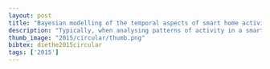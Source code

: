 ```yaml
---
layout: post
title: "Bayesian modelling of the temporal aspects of smart home activity with circular statistics"
description: "Typically, when analysing patterns of activity in a smart home environment, the daily patterns of activity are either ignored completely or summarised into a high-level hour-of-day feature that is then combined with sensor activities. However, when summarising the temporal nature of an activity into a coarse feature such as this, not only is information lost after discretisation, but also the strength of the periodicity of the action is ignored. We propose to model the temporal nature of activities using circular statistics, and in particular by performing Bayesian inference with Wrapped Normal (WN) and WN Mixture (WNM) models. We firstly demonstrate the accuracy of inference on toy data using both Gibbs sampling and Expectation Propagation (EP), and then show the results of the inference on publicly available smart-home data. Such models can be useful for analysis or prediction in their own right, or can be readily combined with larger models incorporating multiple modalities of sensor activity."
thumb_image: "2015/circular/thumb.png"
bibtex: diethe2015circular
tags: ['2015']
---
```

